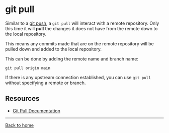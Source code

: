 # git pull

Similar to a [git push](./Push.md), a `git pull` will interact with a remote repository. Only this time it will **pull** the changes it does not have from the remote down to the local repository. 

This means any commits made that are on the remote repository will be pulled down and added to the local repository. 

This can be done by adding the remote name and branch name:
```
git pull origin main
```

If there is any upstream connection established, you can use `git pull` without specifying a remote or branch. 

## Resources

- [Git Pull Documentation](https://git-scm.com/docs/git-pull)

---

[Back to home](../README.md)
